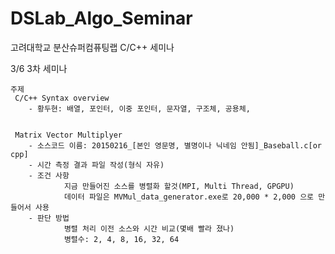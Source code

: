 ﻿DSLab_Algo_Seminar
==================
고려대학교 분산슈퍼컴퓨팅랩 C/C++ 세미나

3/6 3차 세미나
 
    주제
     C/C++ Syntax overview
        - 황두현: 배열, 포인터, 이중 포인터, 문자열, 구조체, 공용체, 

     
     Matrix Vector Multiplyer
        - 소스코드 이름: 20150216_[본인 영문명, 별명이나 닉네임 안됨]_Baseball.c[or cpp]
        - 시간 측정 결과 파일 작성(형식 자유)
        - 조건 사항
                지금 만들어진 소스를 병렬화 할것(MPI, Multi Thread, GPGPU)
                데이터 파일은 MVMul_data_generator.exe로 20,000 * 2,000 으로 만들어서 사용
        - 판단 방법
                병렬 처리 이전 소스와 시간 비교(몇배 빨라 졌나)
                병렬수: 2, 4, 8, 16, 32, 64
